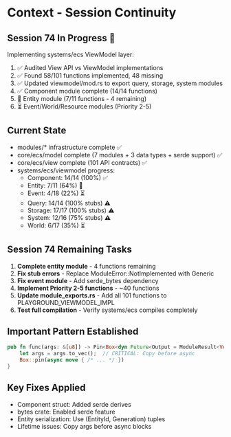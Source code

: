 # Context - Session Continuity

## Session 74 In Progress 🔄
Implementing systems/ecs ViewModel layer:
1. ✅ Audited View API vs ViewModel implementations
2. ✅ Found 58/101 functions implemented, 48 missing
3. ✅ Updated viewmodel/mod.rs to export query, storage, system modules
4. ✅ Component module complete (14/14 functions)
5. 🔄 Entity module (7/11 functions - 4 remaining)
6. ⏳ Event/World/Resource modules (Priority 2-5)

## Current State
- modules/* infrastructure complete ✅
- core/ecs/model complete (7 modules + 3 data types + serde support) ✅
- core/ecs/view complete (101 API contracts) ✅
- systems/ecs/viewmodel progress:
  - Component: 14/14 (100%) ✅
  - Entity: 7/11 (64%) 🔄
  - Event: 4/18 (22%) ⏳
  - Query: 14/14 (100% stubs) ⚠️
  - Storage: 17/17 (100% stubs) ⚠️
  - System: 12/16 (75% stubs) ⚠️
  - World: 6/17 (35%) ⏳

## Session 74 Remaining Tasks
1. **Complete entity module** - 4 functions remaining
2. **Fix stub errors** - Replace ModuleError::NotImplemented with Generic
3. **Fix event module** - Add serde_bytes dependency
4. **Implement Priority 2-5 functions** - ~40 functions
5. **Update module_exports.rs** - Add all 101 functions to PLAYGROUND_VIEWMODEL_IMPL
6. **Test full compilation** - Verify systems/ecs compiles completely

## Important Pattern Established
```rust
pub fn func(args: &[u8]) -> Pin<Box<dyn Future<Output = ModuleResult<Vec<u8>>> + Send>> {
    let args = args.to_vec();  // CRITICAL: Copy before async
    Box::pin(async move { /* ... */ })
}
```

## Key Fixes Applied
- Component struct: Added serde derives
- bytes crate: Enabled serde feature
- Entity serialization: Use (EntityId, Generation) tuples
- Lifetime issues: Copy args before async blocks